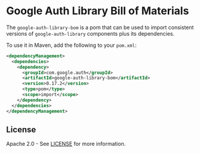 # Google Auth Library Bill of Materials

The `google-auth-library-bom` is a pom that can be used to import consistent versions of
`google-auth-library` components plus its dependencies.

To use it in Maven, add the following to your `pom.xml`:

[//]: # ({x-version-update-start:google-auth-library-bom:released})
```xml
<dependencyManagement>
  <dependencies>
    <dependency>
      <groupId>com.google.auth</groupId>
      <artifactId>google-auth-library-bom</artifactId>
      <version>0.17.2</version>
      <type>pom</type>
      <scope>import</scope>
    </dependency>
  </dependencies>
</dependencyManagement>
```
[//]: # ({x-version-update-end})

## License

Apache 2.0 - See [LICENSE] for more information.

[LICENSE]: https://github.com/googleapis/google-auth-library-java/blob/master/LICENSE
